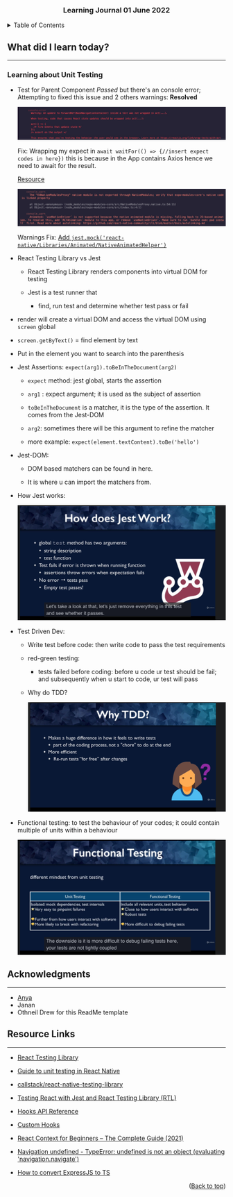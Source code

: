<div id="top"></div>

<br />

<h3 align="center">Learning Journal 01 June 2022</h3>

<!-- TABLE OF CONTENTS -->
<details>
  <summary>Table of Contents</summary>
  <ul>
    <li><a href="#what-did-i-learn-today">What did I learn today?</a></li>
    <li><a href="#acknowledgments">Acknowledgments</a></li>
    <li><a href="#resource-links">Resource Links</a></li>
  </ul>
</details>

<!-- ABOUT THE PROJECT -->
## What did I learn today? ##
----
<!-- Type what you learnt here -->

### Learning about Unit Testing ###

- Test for Parent Component *Passed* but there's an console error; Attempting to fixed this issue and 2 others warnings: **Resolved**

  <img src='./img/error5.png'/>

  Fix: Wrapping my expect in `await waitFor(() => {//insert expect codes in here})` this is because in the App contains Axios hence we need to await for the result.

  [Resource](https://stackoverflow.com/a/71520359)

  <img src='./img/warning1.png'/>

  Warnings Fix: [Add `jest.mock('react-native/Libraries/Animated/NativeAnimatedHelper')`](https://stackoverflow.com/a/59593847)

- React Testing Library vs Jest

  - React Testing Library renders components into virtual DOM for testing

  - Jest is a test runner that 

    - find, run test and determine whether test pass or fail

- render will create a virtual DOM and access the virtual DOM using `screen` global

- `screen.getByText()` = find element by text

- Put in the element you want to search into the parenthesis

- Jest Assertions: `expect(arg1).toBeInTheDocument(arg2)`

  - `expect` method: jest global, starts the assertion

  - `arg1` : expect argument; it is used as the subject of assertion

  - `toBeInTheDocument` is a matcher, it is the type of the assertion. It comes from the Jest-DOM

  - `arg2`: sometimes there will be this argument to refine the matcher

  - more example: `expect(element.textContent).toBe('hello')`

- Jest-DOM:

  - DOM based matchers can be found in here.

  - It is where u can import the matchers from.

- How Jest works:

  <img src='./img/jest.png'/>

- Test Driven Dev:

  - Write test before code: then write code to pass the test requirements

  - red-green testing:

    - tests failed before coding: before u code ur test should be fail; and subsequently when u start to code, ur test will pass
  
  - Why do TDD?

    <img src='./img/whyTDD.png'/>

- Functional testing: to test the behaviour of your codes; it could contain multiple of units within a behaviour

  <img src='./img/functionalVsUnit.png'/>

<!-- ACKNOWLEDGMENTS -->
## Acknowledgments ##
----
* [Anya](https://github.com/huanganya/react-native-starter)
* Janan
* Othneil Drew for this ReadMe template

<!-- Resource Links -->
## Resource Links ##
----

* [React Testing Library](https://testing-library.com/docs/react-testing-library/intro/)

* [Guide to unit testing in React Native](https://blog.logrocket.com/unit-testing-react-native/#:~:text=Jest%20provides%20the%20testing%20environment,or%20a%20native%20mobile%20environment.)

* [callstack/react-native-testing-library](https://github.com/callstack/react-native-testing-library)

* [Testing React with Jest and React Testing Library (RTL)](https://nlbsg.udemy.com/course/react-testing-library/learn/lecture/24418712#overview)

* [Hooks API Reference](https://reactjs.org/docs/hooks-reference.html)

* [Custom Hooks](https://reactjs.org/docs/hooks-custom.html)

* [React Context for Beginners – The Complete Guide (2021)](https://www.freecodecamp.org/news/react-context-for-beginners/#:~:text=React%20context%20caveats-,What%20is%20React%20context%3F,across%20our%20components%20more%20easily.)

* [Navigation undefined - TypeError: undefined is not an object (evaluating 'navigation.navigate')](https://stackoverflow.com/questions/66293379/navigation-undefined-typeerror-undefined-is-not-an-object-evaluating-naviga)

* [How to convert ExpressJS to TS](https://blog.phillipninan.com/how-to-convert-expressjs-to-typescript)

<p align="right">(<a href="#top">Back to top</a>)</p>

